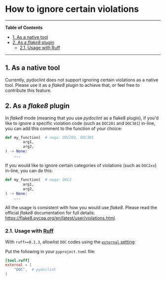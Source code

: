 # How to ignore certain violations

<!--TOC-->

______________________________________________________________________

**Table of Contents**

- [1. As a native tool](#1-as-a-native-tool)
- [2. As a _flake8_ plugin](#2-as-a-flake8-plugin)
  - [2.1. Usage with Ruff](#21-usage-with-ruff)

______________________________________________________________________

<!--TOC-->

## 1. As a native tool

Currently, pydoclint does not support ignoring certain violations as a native
tool. Please use it as a _flake8_ plugin to achieve that, or feel free to
contribute this feature.

## 2. As a _flake8_ plugin

In _flake8_ mode (meaning that you use _pydoclint_ as a flake8 plugin), if
you'd like to ignore a specific violation code (such as `DOC201` and `DOC301`)
in-line, you can add this comment to the function of your choice:

```python
def my_function(  # noqa: DOC201, DOC301
        arg1,
        arg2,
) -> None:
    ...
```

If you would like to ignore certain categories of violations (such as `DOC2xx`)
in-line, you can do this:

```python
def my_function(  # noqa: DOC2
        arg1,
        arg2,
) -> None:
    ...
```

All the usage is consistent with how you would use _flake8_. Please read the
official _flake8_ documentation for full details:
https://flake8.pycqa.org/en/latest/user/violations.html.

### 2.1. Usage with [Ruff](https://github.com/astral-sh/ruff)

With `ruff>=0.1.3`, allowlist `DOC` codes using the
[`external` setting](https://docs.astral.sh/ruff/settings/#external):

Put the following in your `pyproject.toml` file:

```toml
[tool.ruff]
external = [
    "DOC",  # pydoclint
]
```

